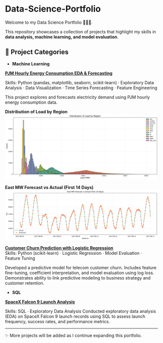 # Data-Science-Portfolio

Welcome to my Data Science Portfolio 👩🏻‍💻.

This repository showcases a collection of projects that highlight my skills in **data analysis, machine learning, and model evaluation**.

## 📂 Project Categories  

- **Machine Learning**

[**PJM Hourly Energy Consumption EDA & Forecasting**](machine-learning/Energy_Consumption_EDA%20_Forecasting/Energy_Consumption_EDA%20_Forecasting%20.ipynb)

Skills: Python (pandas, matplotlib, seaborn, scikit-learn) · Exploratory Data Analysis · Data Visualization · Time Series Forecasting · Feature Engineering

This project explores and forecasts electricity demand using PJM hourly energy consumption data.  

**Distribution of Load by Region**  
![Distribution of Load by Region](machine-learning/Energy_Consumption_EDA%20_Forecasting/Images/distribution_load_by_region.png)

**East MW Forecast vs Actual (First 14 Days)**  
![East MW Forecast vs Actual](machine-learning/Energy_Consumption_EDA%20_Forecasting/Images/East%20MW%20Forecast%20vs%20Actual%20(First%2014%20Days).png)

[**Customer Churn Prediction with Logistic Regression**](machine-learning/customer-churn-logistic-regression/Customer%20Churn%20Prediction.ipynb)  
Skills: Python (scikit-learn) · Logistic Regression · Model Evaluation · Feature Tuning

Developed a predictive model for telecom customer churn. Includes feature fine-tuning, coefficient interpretation, and model evaluation using log loss. Demonstrates ability to link predictive modeling to business strategy and customer retention.  

- **SQL**

[**SpaceX Falcon 9 Launch Analysis**](SQL/SpaceX_EDA)

Skills: SQL · Exploratory Data Analysis
Conducted exploratory data analysis (EDA) on SpaceX Falcon 9 launch records using SQL to assess launch frequency, success rates, and performance metrics. 

---

✨ More projects will be added as I continue expanding this portfolio.  

